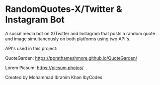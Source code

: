 # RandomQuotes-X/Twitter & Instagram Bot
A social media bot on X/Twitter and Instagram that posts a random quote and image simultaneously on both platforms using two API's.

API's used in this project:

QuoteGarden:
https://pprathameshmore.github.io/QuoteGarden/

Lorem Picsum:
https://picsum.photos/


Created by Mohammad Ibrahim Khan 
IbyCodes


